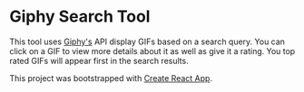 # Giphy Search Tool
This tool uses [Giphy's](https://giphy.com/) API display GIFs based on a search query. You can click on a GIF to view more details about it as well as give it a rating. You top rated GIFs will appear first in the search results.

This project was bootstrapped with [Create React App](https://github.com/facebook/create-react-app).
